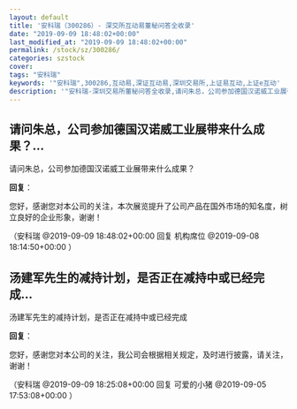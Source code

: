 ```yaml
---
layout: default
title: '安科瑞（300286）- 深交所互动易董秘问答全收录'
date: "2019-09-09 18:48:02+00:00"
last_modified_at: "2019-09-09 18:48:02+00:00"
permalink: /stock/sz/300286/
categories: szstock
cover: 
tags: "安科瑞"
keywords: '"安科瑞",300286,互动易,深证互动易,深圳交易所,上证易互动,上证e互动'
description: '"安科瑞-深圳交易所董秘问答全收录,请问朱总，公司参加德国汉诺威工业展带来什么成果？"'
---
```


## 请问朱总，公司参加德国汉诺威工业展带来什么成果？...

请问朱总，公司参加德国汉诺威工业展带来什么成果？

**回复**：

您好，感谢您对本公司的关注，本次展览提升了公司产品在国外市场的知名度，树立良好的企业形象，谢谢！ 

（安科瑞  @2019-09-09 18:48:02+00:00 回复 机构席位  @2019-09-08 18:14:50+00:00 ）

## 汤建军先生的减持计划，是否正在减持中或已经完成...

汤建军先生的减持计划，是否正在减持中或已经完成

**回复**：

您好，感谢您对本公司的关注，我公司会根据相关规定，及时进行披露，请关注，谢谢！ 

（安科瑞  @2019-09-09 18:25:08+00:00 回复 可爱的小猪  @2019-09-05 17:53:08+00:00 ）

